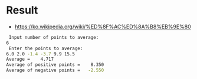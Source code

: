 # Result
- https://ko.wikipedia.org/wiki/%ED%8F%AC%ED%8A%B8%EB%9E%80

```bash
 Input number of points to average:
6
 Enter the points to average:
6.0 2.0 -1.4 -3.7 9.9 15.5
Average =    4.717
Average of positive points =    8.350
Average of negative points =   -2.550
```
